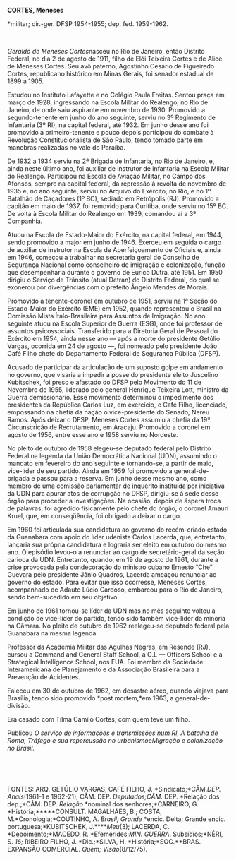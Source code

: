 **CORTES, Meneses**

\*militar; dir.-ger. DFSP 1954-1955; dep. fed. 1959-1962.

 

*Geraldo de Meneses Cortes*nasceu no Rio de Janeiro, então Distrito
Federal, no dia 2 de agosto de 1911, filho de Elói Teixeira Cortes e de
Alice de Meneses Cortes. Seu avô paterno, Agostinho Cesário de
Figueiredo Cortes, republicano histórico em Minas Gerais, foi senador
estadual de 1899 a 1905.

Estudou no Instituto Lafayette e no Colégio Paula Freitas. Sentou praça
em março de 1928, ingressando na Escola Militar do Realengo, no Rio de
Janeiro, de onde saiu aspirante em novembro de 1930. Promovido a
segundo-tenente em junho do ano seguinte, serviu no 3º Regimento de
Infantaria (3º RI), na capital federal, até 1932. Em junho desse ano foi
promovido a primeiro-tenente e pouco depois participou do combate à
Revolução Constitucionalista de São Paulo, tendo tomado parte em
manobras realizadas no vale do Paraíba.

De 1932 a 1934 serviu na 2ª Brigada de Infantaria, no Rio de Janeiro, e,
ainda neste último ano, foi auxiliar de instrutor de infantaria na
Escola Militar do Realengo. Participou na Escola de Aviação Militar, no
Campo dos Afonsos, sempre na capital federal, da repressão à revolta de
novembro de 1935 e, no ano seguinte, serviu no Arquivo do Exército, no
Rio, e no 1º Batalhão de Caçadores (1º BC), sediado em Petrópolis (RJ).
Promovido a capitão em maio de 1937, foi removido para Curitiba, onde
serviu no 15º BC. De volta à Escola Militar do Realengo em 1939,
comandou aí a 3ª Companhia.

Atuou na Escola de Estado-Maior do Exército, na capital federal, em
1944, sendo promovido a major em junho de 1946. Exerceu em seguida o
cargo de auxiliar de instrutor na Escola de Aperfeiçoamento de Oficiais
e, ainda em 1946, começou a trabalhar na secretaria geral do Conselho de
Segurança Nacional como conselheiro de imigração e colonização, função
que desempenharia durante o governo de Eurico Dutra, até 1951. Em 1950
dirigiu o Serviço de Trânsito (atual Detran) do Distrito Federal, do
qual se exonerou por divergências com o prefeito Ângelo Mendes de
Morais.

Promovido a tenente-coronel em outubro de 1951, serviu na 1ª Seção do
Estado-Maior do Exército (EME) em 1952, quando representou o Brasil na
Comissão Mista Ítalo-Brasileira para Assuntos de Imigração. No ano
seguinte atuou na Escola Superior de Guerra (ESG), onde foi professor de
assuntos psicossociais. Transferido para a Diretoria Geral de Pessoal do
Exército em 1954, ainda nesse ano — após a morte do presidente Getúlio
Vargas, ocorrida em 24 de agosto —, foi nomeado pelo presidente João
Café Filho chefe do Departamento Federal de Segurança Pública (DFSP).

Acusado de participar da articulação de um suposto golpe em andamento no
governo, que visaria a impedir a posse do presidente eleito Juscelino
Kubitschek, foi preso e afastado do DFSP pelo Movimento do 11 de
Novembro de 1955, liderado pelo general Henrique Teixeira Lott, ministro
da Guerra demissionário. Esse movimento determinou o impedimento dos
presidentes da República Carlos Luz, em exercício, e Café Filho,
licenciado, empossando na chefia da nação o vice-presidente do Senado,
Nereu Ramos. Após deixar o DFSP, Meneses Cortes assumiu a chefia da 19ª
Circunscrição de Recrutamento, em Aracaju. Promovido a coronel em agosto
de 1956, entre esse ano e 1958 serviu no Nordeste.

No pleito de outubro de 1958 elegeu-se deputado federal pelo Distrito
Federal na legenda da União Democrática Nacional (UDN), assumindo o
mandato em fevereiro do ano seguinte e tornando-se, a partir de maio,
vice-líder de seu partido. Ainda em 1959 foi promovido a
general-de-brigada e passou para a reserva. Em junho desse mesmo ano,
como membro de uma comissão parlamentar de inquérito instituída por
iniciativa da UDN para apurar atos de corrupção no DFSP, dirigiu-se à
sede desse órgão para proceder a investigações. Na ocasião, depois de
áspera troca de palavras, foi agredido fisicamente pelo chefe do órgão,
o coronel Amauri Kruel, que, em conseqüência, foi obrigado a deixar o
cargo.

Em 1960 foi articulada sua candidatura ao governo do recém-criado estado
da Guanabara com apoio do líder udenista Carlos Lacerda, que,
entretanto, lançaria sua própria candidatura e lograria ser eleito em
outubro do mesmo ano. O episódio levou-o a renunciar ao cargo de
secretário-geral da seção carioca da UDN. Entretanto, quando, em 19 de
agosto de 1961, durante a crise provocada pela condecoração do ministro
cubano Ernesto “Che” Guevara pelo presidente Jânio Quadros, Lacerda
ameaçou renunciar ao governo do estado. Para evitar que isso ocorresse,
Meneses Cortes, acompanhado de Adauto Lúcio Cardoso, embarcou para o Rio
de Janeiro, sendo bem-sucedido em seu objetivo.

Em junho de 1961 tornou-se líder da UDN mas no mês seguinte voltou à
condição de vice-líder do partido, tendo sido também vice-líder da
minoria na Câmara. No pleito de outubro de 1962 reelegeu-se deputado
federal pela Guanabara na mesma legenda.

Professor da Academia Militar das Agulhas Negras, em Resende (RJ),
cursou a Command and General Staff School, a G.L — Officers School e a
Strategical Intelligence School, nos EUA. Foi membro da Sociedade
Interamericana de Planejamento e da Associação Brasileira para a
Prevenção de Acidentes.

Faleceu em 30 de outubro de 1962, em desastre aéreo, quando viajava para
Brasília, tendo sido promovido *post mortem,*em 1963, a
general-de-divisão.

Era casado com Tilma Camilo Cortes, com quem teve um filho.

Publicou *O* *serviço de informações e transmissões num RI, A batalha de
Roma, Tráfego* *e sua repercussão no urbanismo*e*Migração e*
*colonização no Brasil.*

 

 

FONTES: ARQ. GETÚLIO VARGAS; CAFÉ FILHO, J. *Sindicato;*CÂM.**DEP*.
Anais*(1961-1 e 1962-21); CÂM. DEP. *Deputados;*CÂM*.* DEP. *Relação dos
dep.;*CÂM. DEP. *Relação* *nominal dos senhores;*CARNEIRO, G.
*História;*****CONSULT. MAGALHÃES, B.; COSTA, M.*Cronologia;*COUTINHO,
A. *Brasil; Grande* *encic. Delta; Grande encic. portuguesa;*KUBITSCHEK,
J.*****Meu*(3); LACERDA, C. *Depoimento;*MACEDO, R. *Efemérides;*MIN.
GUERRA*. Subsídios;*NÉRI, S. *16;* RIBEIRO FILHO, J. *Dic.;*SILVA, H.
*História;*SOC.**BRAS. EXPANSÃO COMERCIAL. *Quem; Visão*(8/12/75).

 
